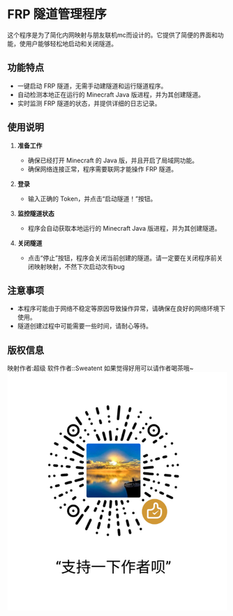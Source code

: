 # FRP 隧道管理程序

这个程序是为了简化内网映射与朋友联机mc而设计的。它提供了简便的界面和功能，使用户能够轻松地启动和关闭隧道。

## 功能特点
- 一键启动 FRP 隧道，无需手动建隧道和运行隧道程序。
- 自动检测本地正在运行的 Minecraft Java 版进程，并为其创建隧道。
- 实时监测 FRP 隧道的状态，并提供详细的日志记录。

## 使用说明
1. **准备工作**
   - 确保已经打开 Minecraft 的 Java 版，并且开启了局域网功能。
   - 确保网络连接正常，程序需要联网才能操作 FRP 隧道。

2. **登录**
   - 输入正确的 Token，并点击“启动隧道！”按钮。

3. **监控隧道状态**
   - 程序会自动获取本地运行的 Minecraft Java 版进程，并为其创建隧道。

4. **关闭隧道**
   - 点击“停止”按钮，程序会关闭当前创建的隧道。请一定要在关闭程序前关闭映射映射，不然下次启动次有bug

## 注意事项
- 本程序可能由于网络不稳定等原因导致操作异常，请确保在良好的网络环境下使用。
- 隧道创建过程中可能需要一些时间，请耐心等待。

## 版权信息
映射作者:超级
软件作者::Sweatent
如果觉得好用可以请作者喝茶哦~
![赞助链接](https://raw.githubusercontent.com/Sweatent/chmlfrp-fast/chmlfrp-fast/64b3f4ab1ddac507cc7d992c.png)
